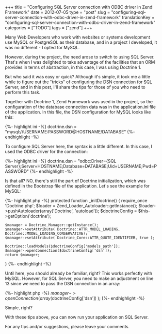 +++
title = "Configuring SQL Server connection with ODBC driver in Zend Framework"
date = 2012-07-05
type = "post"
slug = "configuring-sql-server-connection-with-odbc-driver-in-zend-framework"
translationKey = "configuring-sql-server-connection-with-odbc-driver-in-zend-framework"
categories = ["TODO"]
tags = ["zend"]
+++

Many Web Developers who work with websites or systems development use MySQL or PostgreSQL as their database, and in a project I developed, it was no different - I opted for MySQL.

However, during the project, the need arose to switch to using SQL Server. That's when I was delighted to take advantage of the facilities that an ORM provides in terms of abstraction, in this case, I was using Doctrine 1.

But who said it was easy or quick? Although it's simple, it took me a little while to figure out the "tricks" of configuring the DSN connection for SQL Server, and in this post, I'll share the tips for those of you who need to perform this task.

Together with Doctrine 1, Zend Framework was used in the project, so the configuration of the database connection data was in the application.ini file of the application. In this file, the DSN configuration for MySQL looks like this:

{%- highlight ini -%}
doctrine.dsn = "mysql://USERNAME:PASSWORD@HOSTNAME/DATABASE"
{%- endhighlight -%}

To configure SQL Server here, the syntax is a little different. In this case, I used the ODBC driver for the connection:

{%- highlight ini -%}
doctrine.dsn = "odbc:Driver={SQL Server};Server=HOSTNAME;Database=DATABASE;Uid=USERNAME;Pwd=PASSWORD"
{%- endhighlight -%}

Is that all? NO, there's still the part of Doctrine initialization, which was defined in the Bootstrap file of the application. Let's see the example for MySQL:

{%- highlight php -%}
protected function _initDoctrine()
{
    require_once 'Doctrine.php';
    $loader = Zend_Loader_Autoloader::getInstance();
    $loader->pushAutoloader(array('Doctrine', 'autoload'));
    $doctrineConfig = $this->getOption('doctrine');
 
    $manager = Doctrine_Manager::getInstance();
    $manager->setAttribute( Doctrine::ATTR_MODEL_LOADING, Doctrine::MODEL_LOADING_CONSERVATIVE);
    $manager->setAttribute( Doctrine_Core::ATTR_QUOTE_IDENTIFIER, true );
                 
    Doctrine::loadModels($doctrineConfig['models_path']);
    $manager->openConnection($doctrineConfig['dsn']);
    return $manager;
}
{%- endhighlight -%}

Until here, you should already be familiar, right? This works perfectly with MySQL. However, for SQL Server, you need to make an adjustment on line 13 since we need to pass the DSN connection in an array:

{%- highlight php -%}
$manager->openConnection( array($doctrineConfig['dsn']) );
{%- endhighlight -%}

Simple, right?

With these tips above, you can now run your application on SQL Server.

For any tips and/or suggestions, please leave your comments.